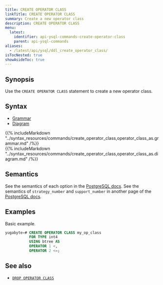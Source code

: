 ```yaml
---
title: CREATE OPERATOR CLASS
linkTitle: CREATE OPERATOR CLASS
summary: Create a new operator class
description: CREATE OPERATOR CLASS
menu:
  latest:
    identifier: api-ysql-commands-create-operator-class
    parent: api-ysql-commands
aliases:
  - /latest/api/ysql/ddl_create_operator_class/
isTocNested: true
showAsideToc: true
---
```


## Synopsis

Use the `CREATE OPERATOR CLASS` statement to create a new operator class.

## Syntax

<ul class="nav nav-tabs nav-tabs-yb">
  <li >
    <a href="#grammar" class="nav-link active" id="grammar-tab" data-toggle="tab" role="tab" aria-controls="grammar" aria-selected="true">
      <i class="fas fa-file-alt" aria-hidden="true"></i>
      Grammar
    </a>
  </li>
  <li>
    <a href="#diagram" class="nav-link" id="diagram-tab" data-toggle="tab" role="tab" aria-controls="diagram" aria-selected="false">
      <i class="fas fa-project-diagram" aria-hidden="true"></i>
      Diagram
    </a>
  </li>
</ul>

<div class="tab-content">
  <div id="grammar" class="tab-pane fade show active" role="tabpanel" aria-labelledby="grammar-tab">
    {{% includeMarkdown "../syntax_resources/commands/create_operator_class,operator_class_as.grammar.md" /%}}
  </div>
  <div id="diagram" class="tab-pane fade" role="tabpanel" aria-labelledby="diagram-tab">
    {{% includeMarkdown "../syntax_resources/commands/create_operator_class,operator_class_as.diagram.md" /%}}
  </div>
</div>

## Semantics

See the semantics of each option in the [PostgreSQL docs][postgresql-docs-create-op-class].  See the
semantics of `strategy_number` and `support_number` in another page of the [PostgreSQL
docs][postgresql-docs-xindex].

## Examples

Basic example.

```sql
yugabyte=# CREATE OPERATOR CLASS my_op_class
           FOR TYPE int4
           USING btree AS
           OPERATOR 1 <,
           OPERATOR 2 <=;
```

## See also

- [`DROP OPERATOR CLASS`](../ddl_drop_operator_class)

[postgresql-docs-create-op-class]: https://www.postgresql.org/docs/current/sql-createopclass.html
[postgresql-docs-xindex]: https://www.postgresql.org/docs/current/xindex.html
